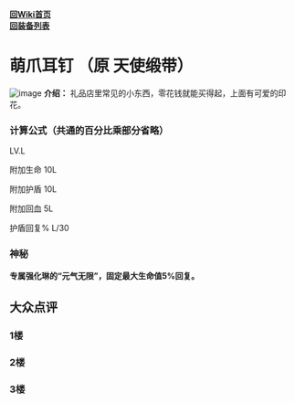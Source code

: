 [**回Wiki首页**](../README.md)   
[**回装备列表**](../README.md)   
# 萌爪耳钉 （原 天使缎带）
![image](https://user-images.githubusercontent.com/35645329/193886732-d0dc6607-4b47-4583-b8ff-01f32474a9b0.png)  **介绍：** 礼品店里常见的小东西，零花钱就能买得起，上面有可爱的印花。   
### 计算公式（共通的百分比乘部分省略）
LV.L   

附加生命 10L   

附加护盾 10L   

附加回血 5L     

护盾回复% L/30   

### 神秘
**专属强化琳的“元气无限”，固定最大生命值5%回复。**

## 大众点评
### 1楼

### 2楼

### 3楼
